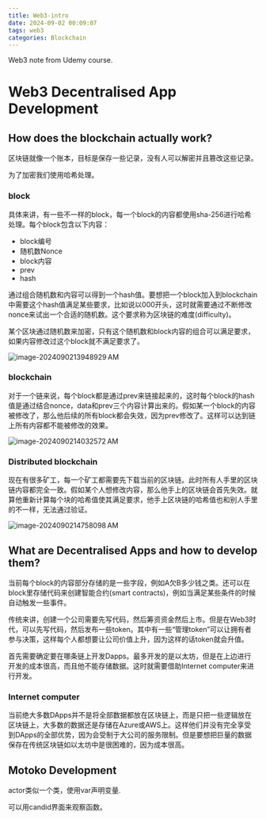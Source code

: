 ```yaml
---
title: Web3-intro
date: 2024-09-02 00:09:07
tags: web3
categories: Blockchain
---
```


Web3 note from Udemy course.

<!--more-->

# Web3 Decentralised App Development

## How does the blockchain actually work?

区块链就像一个账本，目标是保存一些记录，没有人可以解密并且篡改这些记录。

为了加密我们使用哈希处理。

### block

具体来讲，有一些不一样的block，每一个block的内容都使用sha-256进行哈希处理。每个block包含以下内容：

* block编号
* 随机数Nonce
* block内容
* prev
* hash

通过组合随机数和内容可以得到一个hash值。要想把一个block加入到blockchain中需要这个hash值满足某些要求，比如说以000开头，这时就需要通过不断修改nonce来试出一个合适的随机数。这个要求称为区块链的难度(difficulty)。

某个区块通过随机数来加密，只有这个随机数和block内容的组合可以满足要求，如果内容修改过这个block就不满足要求了。

![image-2024090213948929 AM](https://raw.githubusercontent.com/1982606762/picgo/master/image-2024090213948929%E2%80%AFAM.png)

### blockchain

对于一个链来说，每个block都是通过prev来链接起来的，这时每个block的hash值是通过结合nonce，data和prev三个内容计算出来的。假如某一个block的内容被修改了，那么他后续的所有block都会失效，因为prev修改了。这样可以达到链上所有内容都不能被修改的效果。

![image-2024090214032572 AM](https://raw.githubusercontent.com/1982606762/picgo/master/image-2024090214032572%E2%80%AFAM.png)

### Distributed blockchain

现在有很多矿工，每一个矿工都需要先下载当前的区块链。此时所有人手里的区块链内容都完全一致。假如某个人想修改内容，那么他手上的区块链会首先失效。就算他重新计算每个块的哈希值使其满足要求，他手上区块链的哈希值也和别人手里的不一样，无法通过验证。

![image-2024090214758098 AM](https://raw.githubusercontent.com/1982606762/picgo/master/image-2024090214758098%E2%80%AFAM.png)

## What are Decentralised Apps and how to develop them?

当前每个block的内容部分存储的是一些字段，例如A欠B多少钱之类。还可以在block里存储代码来创建智能合约(smart contracts)，例如当满足某些条件的时候自动触发一些事件。

传统来讲，创建一个公司需要先写代码，然后筹资资金然后上市。但是在Web3时代，可以先写代码，然后发布一些token。其中有一些“管理token”可以让拥有者参与决策，这样每个人都想要让公司价值上升，因为这样的话token就会升值。

首先需要确定要在哪条链上开发Dapps。最多开发的是以太坊，但是在上边进行开发的成本很高，而且他不能存储数据。这时就需要借助Internet computer来进行开发。

### Internet computer

当前绝大多数DApps并不是将全部数据都放在区块链上，而是只把一些逻辑放在区块链上，大多数的数据还是存储在Azure或AWS上。这样他们并没有完全享受到DApps的全部优势，因为会受制于大公司的服务限制。但是要想把巨量的数据保存在传统区块链如以太坊中是很困难的，因为成本很高。

## Motoko Development

actor类似一个类，使用var声明变量.

可以用candid界面来观察函数。

